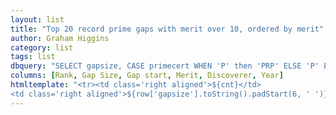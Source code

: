 ```yaml
---
layout: list
title: "Top 20 record prime gaps with merit over 10, ordered by merit"
author: Graham Higgins
category: list
tags: list
dbquery: "SELECT gapsize, CASE primecert WHEN 'P' then 'PRP' ELSE 'P' END || primedigits ||' = ' || CASE  WHEN LENGTH(startprime) > 80 then SUBSTR(startprime, 0, 28) || '...' ELSE startprime END gapstart, merit, (select display from credits where abbreviation = discoverer) as name, year FROM gaps WHERE merit > 10 ORDER BY gapsize desc LIMIT 20;"
columns: [Rank, Gap Size, Gap start, Merit, Discoverer, Year]
htmltemplate: "<tr><td class='right aligned'>${cnt}</td>
<td class='right aligned'>${row['gapsize'].toString().padStart(6, ' ')}</td> <td>${row['gapstart'].toString().padEnd(8, ' ')}</td><td class='center aligned'>${row['merit'].toFixed(2).toString().padStart(5, ' ')}</td> <td>${row['name']}</td><td>${row['year']}</td></tr>"
---
```

